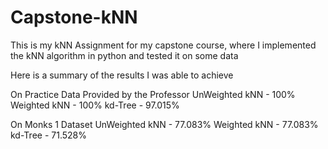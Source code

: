 # Capstone-kNN
This is my kNN Assignment for my capstone course, where I implemented the kNN algorithm in python and tested it on some data

Here is a summary of the results I was able to achieve

On Practice Data Provided by the Professor
  UnWeighted kNN - 100%
  Weighted kNN   - 100%
  kd-Tree        - 97.015%
  
On Monks 1 Dataset
  UnWeighted kNN - 77.083%
  Weighted kNN   - 77.083%
  kd-Tree        - 71.528%
